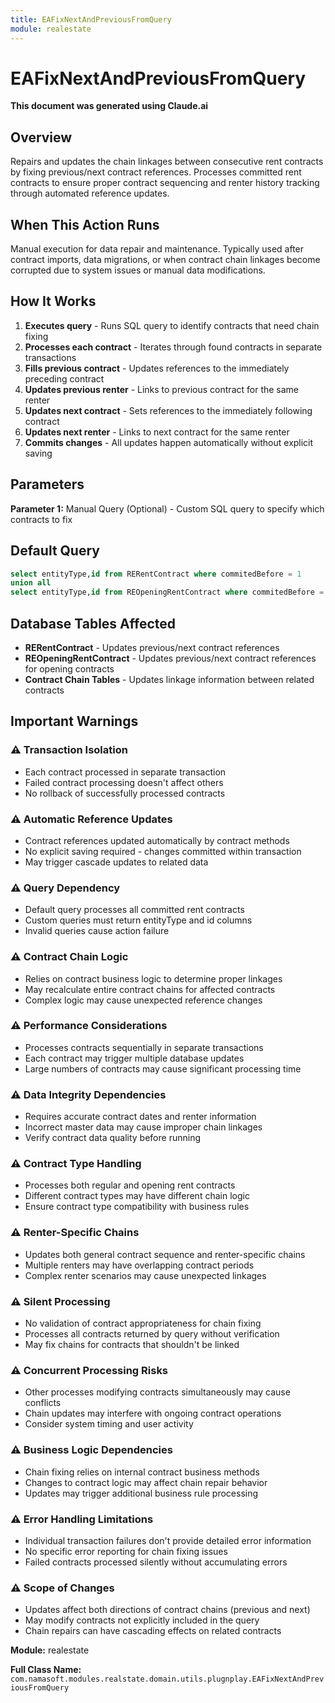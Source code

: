 ```yaml
---
title: EAFixNextAndPreviousFromQuery
module: realestate
---
```



<div class='entity-flows'>

# EAFixNextAndPreviousFromQuery

**This document was generated using Claude.ai**

## Overview

Repairs and updates the chain linkages between consecutive rent contracts by fixing previous/next contract references. Processes committed rent contracts to ensure proper contract sequencing and renter history tracking through automated reference updates.

## When This Action Runs

Manual execution for data repair and maintenance. Typically used after contract imports, data migrations, or when contract chain linkages become corrupted due to system issues or manual data modifications.

## How It Works

1. **Executes query** - Runs SQL query to identify contracts that need chain fixing
2. **Processes each contract** - Iterates through found contracts in separate transactions
3. **Fills previous contract** - Updates references to the immediately preceding contract
4. **Updates previous renter** - Links to previous contract for the same renter
5. **Updates next contract** - Sets references to the immediately following contract
6. **Updates next renter** - Links to next contract for the same renter
7. **Commits changes** - All updates happen automatically without explicit saving

## Parameters

**Parameter 1:** Manual Query (Optional) - Custom SQL query to specify which contracts to fix

## Default Query

```sql
select entityType,id from RERentContract where commitedBefore = 1 
union all
select entityType,id from REOpeningRentContract where commitedBefore = 1
```

## Database Tables Affected

- **RERentContract** - Updates previous/next contract references
- **REOpeningRentContract** - Updates previous/next contract references for opening contracts
- **Contract Chain Tables** - Updates linkage information between related contracts

## Important Warnings

### ⚠️ Transaction Isolation
- Each contract processed in separate transaction
- Failed contract processing doesn't affect others
- No rollback of successfully processed contracts

### ⚠️ Automatic Reference Updates
- Contract references updated automatically by contract methods
- No explicit saving required - changes committed within transaction
- May trigger cascade updates to related data

### ⚠️ Query Dependency
- Default query processes all committed rent contracts
- Custom queries must return entityType and id columns
- Invalid queries cause action failure

### ⚠️ Contract Chain Logic
- Relies on contract business logic to determine proper linkages
- May recalculate entire contract chains for affected contracts
- Complex logic may cause unexpected reference changes

### ⚠️ Performance Considerations
- Processes contracts sequentially in separate transactions
- Each contract may trigger multiple database updates
- Large numbers of contracts may cause significant processing time

### ⚠️ Data Integrity Dependencies
- Requires accurate contract dates and renter information
- Incorrect master data may cause improper chain linkages
- Verify contract data quality before running

### ⚠️ Contract Type Handling
- Processes both regular and opening rent contracts
- Different contract types may have different chain logic
- Ensure contract type compatibility with business rules

### ⚠️ Renter-Specific Chains
- Updates both general contract sequence and renter-specific chains
- Multiple renters may have overlapping contract periods
- Complex renter scenarios may cause unexpected linkages

### ⚠️ Silent Processing
- No validation of contract appropriateness for chain fixing
- Processes all contracts returned by query without verification
- May fix chains for contracts that shouldn't be linked

### ⚠️ Concurrent Processing Risks
- Other processes modifying contracts simultaneously may cause conflicts
- Chain updates may interfere with ongoing contract operations
- Consider system timing and user activity

### ⚠️ Business Logic Dependencies
- Chain fixing relies on internal contract business methods
- Changes to contract logic may affect chain repair behavior
- Updates may trigger additional business rule processing

### ⚠️ Error Handling Limitations
- Individual transaction failures don't provide detailed error information
- No specific error reporting for chain fixing issues
- Failed contracts processed silently without accumulating errors

### ⚠️ Scope of Changes
- Updates affect both directions of contract chains (previous and next)
- May modify contracts not explicitly included in the query
- Chain repairs can have cascading effects on related contracts

**Module:** realestate

**Full Class Name:** `com.namasoft.modules.realstate.domain.utils.plugnplay.EAFixNextAndPreviousFromQuery`


</div>

